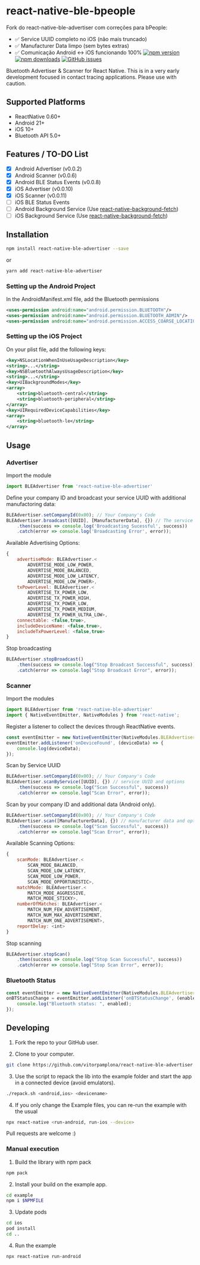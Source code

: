 # react-native-ble-bpeople

Fork do react-native-ble-advertiser com correções para bPeople:

- ✅ Service UUID completo no iOS (não mais truncado)
- ✅ Manufacturer Data limpo (sem bytes extras)
- ✅ Comunicação Android ↔ iOS funcionando 100% [![npm version](https://img.shields.io/npm/v/react-native-ble-advertiser.svg?style=flat)](https://www.npmjs.com/package/react-native-ble-advertiser) [![npm downloads](https://img.shields.io/npm/dm/react-native-ble-advertiser.svg?style=flat)](https://www.npmjs.com/package/react-native-ble-advertiser) [![GitHub issues](https://img.shields.io/github/issues/vitorpamplona/react-native-ble-advertiser.svg?style=flat)](https://github.com/vitorpamplona/react-native-ble-advertiser/issues)

Bluetooth Advertiser & Scanner for React Native. This is in a very early development focused in contact tracing applications. Please use with caution.

## Supported Platforms
- ReactNative 0.60+
- Android 21+
- iOS 10+
- Bluetooth API 5.0+

## Features / TO-DO List

- [x] Android Advertiser (v0.0.2)
- [x] Android Scanner (v0.0.6)
- [x] Android BLE Status Events (v0.0.8)
- [x] iOS Advertiser (v0.0.10)
- [x] iOS Scanner (v0.0.11)
- [ ] iOS BLE Status Events 
- [ ] Android Background Service (Use [react-native-background-fetch](https://www.npmjs.com/package/react-native-background-fetch))
- [ ] iOS Background Service (Use [react-native-background-fetch](https://www.npmjs.com/package/react-native-background-fetch))

## Installation

```bash
npm install react-native-ble-advertiser --save
```

or

```bash
yarn add react-native-ble-advertiser
```

### Setting up the Android Project

In the AndroidManifest.xml file, add the Bluetooth permissions

```xml
<uses-permission android:name="android.permission.BLUETOOTH"/>
<uses-permission android:name="android.permission.BLUETOOTH_ADMIN"/>
<uses-permission android:name="android.permission.ACCESS_COARSE_LOCATION"/>
```

### Setting up the iOS Project

On your plist file, add the following keys: 
```xml
<key>NSLocationWhenInUseUsageDescription</key>
<string>...</string>
<key>NSBluetoothAlwaysUsageDescription</key>
<string>...</string>
<key>UIBackgroundModes</key>
<array>
    <string>bluetooth-central</string>
    <string>bluetooth-peripheral</string>
</array>
<key>UIRequiredDeviceCapabilities</key>
<array>
    <string>bluetooth-le</string>
</array>
```

## Usage

### Advertiser

Import the module

```js
import BLEAdvertiser from 'react-native-ble-advertiser'
```

Define your company ID and broadcast your service UUID with additional manufactoring data: 

```js
BLEAdvertiser.setCompanyId(0x00); // Your Company's Code
BLEAdvertiser.broadcast([UUID], [ManufacturerData], {}) // The service UUID and additional manufacturer data. 
    .then(success => console.log('Broadcasting Sucessful', success))
    .catch(error => console.log('Broadcasting Error', error));
```

Available Advertising Options: 
```js
{
    advertiseMode: BLEAdvertiser.<
        ADVERTISE_MODE_LOW_POWER, 
        ADVERTISE_MODE_BALANCED, 
        ADVERTISE_MODE_LOW_LATENCY, 
        ADVERTISE_MODE_LOW_POWER>,
    txPowerLevel: BLEAdvertiser.<
        ADVERTISE_TX_POWER_LOW, 
        ADVERTISE_TX_POWER_HIGH, 
        ADVERTISE_TX_POWER_LOW, 
        ADVERTISE_TX_POWER_MEDIUM, 
        ADVERTISE_TX_POWER_ULTRA_LOW>,
    connectable: <false,true>, 
    includeDeviceName: <false,true>, 
    includeTxPowerLevel: <false,true>
}
```

Stop broadcasting

```js
BLEAdvertiser.stopBroadcast()
    .then(success => console.log("Stop Broadcast Successful", success))
    .catch(error => console.log("Stop Broadcast Error", error));
```

### Scanner

Import the modules

```js
import BLEAdvertiser from 'react-native-ble-advertiser'
import { NativeEventEmitter, NativeModules } from 'react-native';
```

Register a listener to collect the devices through ReactNative events. 

```js
const eventEmitter = new NativeEventEmitter(NativeModules.BLEAdvertiser);
eventEmitter.addListener('onDeviceFound', (deviceData) => {
    console.log(deviceData);
});
```

Scan by Service UUID 

```js
BLEAdvertiser.setCompanyId(0x00); // Your Company's Code
BLEAdvertiser.scanByService([UUID], {}) // service UUID and options
    .then(success => console.log("Scan Successful", success))
    .catch(error => console.log("Scan Error", error)); 
```

Scan by your company ID and additional data (Android only). 

```js
BLEAdvertiser.setCompanyId(0x00); // Your Company's Code
BLEAdvertiser.scan([ManufacturerData], {}) // manufacturer data and options
    .then(success => console.log("Scan Successful", success))
    .catch(error => console.log("Scan Error", error)); 
```

Available Scanning Options: 
```js
{
    scanMode: BLEAdvertiser.<
        SCAN_MODE_BALANCED, 
        SCAN_MODE_LOW_LATENCY, 
        SCAN_MODE_LOW_POWER, 
        SCAN_MODE_OPPORTUNISTIC>,
    matchMode: BLEAdvertiser.<
        MATCH_MODE_AGGRESSIVE, 
        MATCH_MODE_STICKY>,
    numberOfMatches: BLEAdvertiser.<
        MATCH_NUM_FEW_ADVERTISEMENT,
        MATCH_NUM_MAX_ADVERTISEMENT, 
        MATCH_NUM_ONE_ADVERTISEMENT>,
    reportDelay: <int>
}
```

Stop scanning
```js
BLEAdvertiser.stopScan()
    .then(success => console.log("Stop Scan Successful", success))
    .catch(error => console.log("Stop Scan Error", error));
```

### Bluetooth Status

```js
const eventEmitter = new NativeEventEmitter(NativeModules.BLEAdvertiser);
onBTStatusChange = eventEmitter.addListener('onBTStatusChange', (enabled) => {
    console.log("Bluetooth status: ", enabled);
});
```

## Developing

1. Fork the repo to your GitHub user. 

2. Clone to your computer.

```bash
git clone https://github.com/vitorpamplona/react-native-ble-advertiser.git
```

3. Use the script to repack the lib into the example folder and start the app in a connected device (avoid emulators).

```bash
./repack.sh <android,ios> <devicename>
```

4. If you only change the Example files, you can re-run the example with the usual

```bash
npx react-native <run-android, run-ios --device>
```

Pull requests are welcome :) 

### Manual execution

1. Build the library with npm pack

```bash
npm pack
```

2. Install your build on the example app.

```bash
cd example
npm i $NPMFILE
```

3. Update pods 

```bash
cd ios
pod install
cd ..
```

4. Run the example

```bash
npx react-native run-android
```